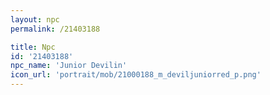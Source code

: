 ```yaml
---
layout: npc
permalink: /21403188

title: Npc
id: '21403188'
npc_name: 'Junior Devilin'
icon_url: 'portrait/mob/21000188_m_deviljuniorred_p.png'
---
```

